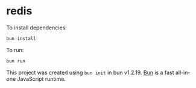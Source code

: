 # redis

To install dependencies:

```bash
bun install
```

To run:

```bash
bun run 
```

This project was created using `bun init` in bun v1.2.19. [Bun](https://bun.com) is a fast all-in-one JavaScript runtime.
